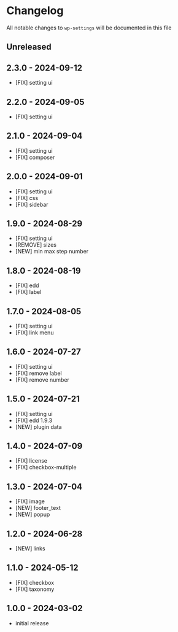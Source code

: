 # Changelog

All notable changes to `wp-settings` will be documented in this file

## Unreleased

## 2.3.0 - 2024-09-12

- [FIX] setting ui

## 2.2.0 - 2024-09-05

- [FIX] setting ui

## 2.1.0 - 2024-09-04

- [FIX] setting ui
- [FIX] composer

## 2.0.0 - 2024-09-01

- [FIX] setting ui
- [FIX] css
- [FIX] sidebar

## 1.9.0 - 2024-08-29

- [FIX] setting ui
- [REMOVE] sizes
- [NEW] min max step number

## 1.8.0 - 2024-08-19

- [FIX] edd
- [FIX] label

## 1.7.0 - 2024-08-05

- [FIX] setting ui
- [FIX] link menu

## 1.6.0 - 2024-07-27

- [FIX] setting ui
- [FIX] remove label
- [FIX] remove number

## 1.5.0 - 2024-07-21

- [FIX] setting ui
- [FIX] edd 1.9.3
- [NEW] plugin data

## 1.4.0 - 2024-07-09

- [FIX] license
- [FIX] checkbox-multiple

## 1.3.0 - 2024-07-04

- [FIX] image
- [NEW] footer_text
- [NEW] popup

## 1.2.0 - 2024-06-28

- [NEW] links

## 1.1.0 - 2024-05-12

- [FIX] checkbox
- [FIX] taxonomy

## 1.0.0 - 2024-03-02

- initial release
